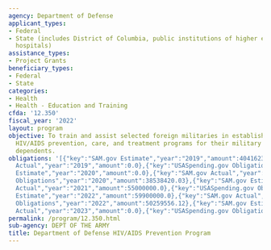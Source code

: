```yaml
---
agency: Department of Defense
applicant_types:
- Federal
- State (includes District of Columbia, public institutions of higher education and
  hospitals)
assistance_types:
- Project Grants
beneficiary_types:
- Federal
- State
categories:
- Health
- Health - Education and Training
cfda: '12.350'
fiscal_year: '2022'
layout: program
objective: To train and assist selected foreign militaries in establishing and implementing
  HIV/AIDS prevention, care, and treatment programs for their military personnel and
  dependents.
obligations: '[{"key":"SAM.gov Estimate","year":"2019","amount":40416238.0},{"key":"SAM.gov
  Actual","year":"2019","amount":0.0},{"key":"USASpending.gov Obligations","year":"2019","amount":44194003.48},{"key":"SAM.gov
  Estimate","year":"2020","amount":0.0},{"key":"SAM.gov Actual","year":"2020","amount":55000000.0},{"key":"USASpending.gov
  Obligations","year":"2020","amount":38538420.03},{"key":"SAM.gov Estimate","year":"2021","amount":55000000.0},{"key":"SAM.gov
  Actual","year":"2021","amount":55000000.0},{"key":"USASpending.gov Obligations","year":"2021","amount":52098951.51},{"key":"SAM.gov
  Estimate","year":"2022","amount":59900000.0},{"key":"SAM.gov Actual","year":"2022","amount":57000000.0},{"key":"USASpending.gov
  Obligations","year":"2022","amount":50259556.12},{"key":"SAM.gov Estimate","year":"2023","amount":53000000.0},{"key":"SAM.gov
  Actual","year":"2023","amount":0.0},{"key":"USASpending.gov Obligations","year":"2023","amount":34651692.61}]'
permalink: /program/12.350.html
sub-agency: DEPT OF THE ARMY
title: Department of Defense HIV/AIDS Prevention Program
---
```

